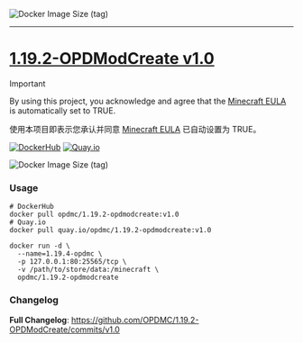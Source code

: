 ![Docker Image Size (tag)](https://img.shields.io/docker/image-size/opdmc/1.19.2-opdmodcreate/v1.0?arch=amd64&label=AMD64%20v1.0&color=006688)

---

# [1.19.2-OPDModCreate v1.0](https://github.com/OPDMC/1.19.2-OPDModCreate/releases/tag/v1.0)

> [!IMPORTANT]
> By using this project, you acknowledge and agree that the [Minecraft EULA](https://account.mojang.com/documents/minecraft_eula) is automatically set to TRUE.
>
> 使用本项目即表示您承认并同意 [Minecraft EULA](https://account.mojang.com/documents/minecraft_eula) 已自动设置为 TRUE。

<a href='https://hub.docker.com/r/opdmc/1.19.2-opdmodcreate'><img src="https://img.shields.io/badge/-DockerHub-1c90ed?style=flat&amp;logo=Docker&amp;logoColor=white" referrerpolicy="no-referrer" alt="DockerHub"></a> <a href='https://quay.io/repository/opdmc/1.19.2-opdmodcreate'><img src="https://img.shields.io/badge/-Quay.io-ee0000?style=flat&amp;logo=RedHat&amp;logoColor=white" referrerpolicy="no-referrer" alt="Quay.io"></a>

![Docker Image Size (tag)](https://img.shields.io/docker/image-size/opdmc/1.19.2-opdmodcreate/v1.0?arch=amd64&label=AMD64%20v1.0&color=006688)

### Usage

```shell
# DockerHub
docker pull opdmc/1.19.2-opdmodcreate:v1.0
# Quay.io
docker pull quay.io/opdmc/1.19.2-opdmodcreate:v1.0
```

```shell
docker run -d \
  --name=1.19.4-opdmc \
  -p 127.0.0.1:80:25565/tcp \
  -v /path/to/store/data:/minecraft \
  opdmc/1.19.2-opdmodcreate
```

### Changelog

**Full Changelog**: https://github.com/OPDMC/1.19.2-OPDModCreate/commits/v1.0